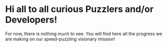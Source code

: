 # Hi all to all curious Puzzlers and/or Developers!

For now, there is nothing much to see. You will find here all the progress we are making on our speed-puzzling visionary mission!
